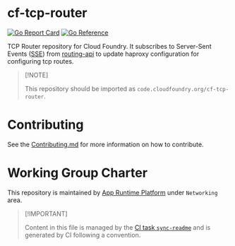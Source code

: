 # cf-tcp-router

[![Go Report
Card](https://goreportcard.com/badge/code.cloudfoundry.org/cf-tcp-router)](https://goreportcard.com/report/code.cloudfoundry.org/cf-tcp-router)
[![Go
Reference](https://pkg.go.dev/badge/code.cloudfoundry.org/cf-tcp-router.svg)](https://pkg.go.dev/code.cloudfoundry.org/cf-tcp-router)

TCP Router repository for Cloud Foundry. It subscribes to Server-Sent
Events ([SSE](https://en.wikipedia.org/wiki/Server-sent_events)) from
[routing-api](https://github.com/cloudfoundry/routing-api) to update
haproxy configuration for configuring tcp routes.

> \[!NOTE\]
>
> This repository should be imported as
> `code.cloudfoundry.org/cf-tcp-router`.

# Contributing

See the [Contributing.md](./.github/CONTRIBUTING.md) for more
information on how to contribute.

# Working Group Charter

This repository is maintained by [App Runtime
Platform](https://github.com/cloudfoundry/community/blob/main/toc/working-groups/app-runtime-platform.md)
under `Networking` area.

> \[!IMPORTANT\]
>
> Content in this file is managed by the [CI task
> `sync-readme`](https://github.com/cloudfoundry/wg-app-platform-runtime-ci/blob/c83c224ad06515ed52f51bdadf6075f56300ec93/shared/tasks/sync-readme/metadata.yml)
> and is generated by CI following a convention.
